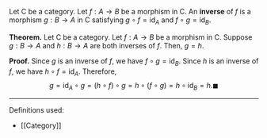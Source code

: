 Let $\mathsf{C}$ be a category. Let $f:A\to B$ be a morphism in $\mathsf{C}$. An **inverse** of $f$ is a morphism $g:B\to A$ in $\mathsf{C}$ satisfying $g\circ f=\text{id}_{A}$ and $f\circ g=\text{id}_{B}$.

**Theorem.** Let $\mathsf{C}$ be a category. Let $f:A\to B$ be a morphism in $\mathsf{C}$. Suppose $g:B\to A$ and $h:B\to A$ are both inverses of $f$. Then, $g=h$.

**Proof.** Since $g$ is an inverse of $f$, we have $f\circ g=\text{id}_{B}$. Since $h$ is an inverse of $f$, we have $h\circ f=\text{id}_{A}$. Therefore, $$g=\text{id}_{A}\circ g=(h\circ f)\circ g=h\circ(f\circ g)=h\circ \text{id}_{B}=h. \blacksquare$$
***
Definitions used:
- [[Category]]